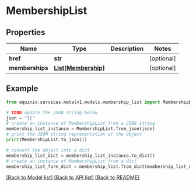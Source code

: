 # MembershipList


## Properties

Name | Type | Description | Notes
------------ | ------------- | ------------- | -------------
**href** | **str** |  | [optional] 
**memberships** | [**List[Membership]**](Membership.md) |  | [optional] 

## Example

```python
from equinix.services.metalv1.models.membership_list import MembershipList

# TODO update the JSON string below
json = "{}"
# create an instance of MembershipList from a JSON string
membership_list_instance = MembershipList.from_json(json)
# print the JSON string representation of the object
print(MembershipList.to_json())

# convert the object into a dict
membership_list_dict = membership_list_instance.to_dict()
# create an instance of MembershipList from a dict
membership_list_form_dict = membership_list.from_dict(membership_list_dict)
```
[[Back to Model list]](../README.md#documentation-for-models) [[Back to API list]](../README.md#documentation-for-api-endpoints) [[Back to README]](../README.md)


